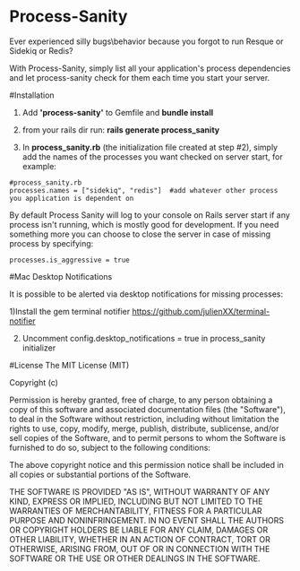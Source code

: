 
# Process-Sanity

Ever experienced silly bugs\behavior because you forgot to run Resque or Sidekiq or Redis?

With Process-Sanity, simply list all your application's process dependencies and let process-sanity check for them each time you start your server.

#Installation

1) Add **'process-sanity'** to Gemfile and **bundle install**

2) from your rails dir run: **rails generate process_sanity**

3) In **process_sanity.rb** (the initialization file created at step #2), simply add the names of the processes you want checked on server start, for example:

```
#process_sanity.rb
processes.names = ["sidekiq", "redis"]  #add whatever other process you application is dependent on
```

By default Process Sanity will log to your console on Rails server start if any process isn't running, which is mostly good for development. If you need something more you can choose to close the server in case of missing process by specifying: 

`processes.is_aggressive = true`

#Mac Desktop Notifications

It is possible to be alerted via desktop notifications for missing processes: 

1)Install the gem terminal notifier https://github.com/julienXX/terminal-notifier

2) Uncomment config.desktop_notifications = true in process_sanity initializer

#License
The MIT License (MIT)

Copyright (c) <year> <copyright holders>

Permission is hereby granted, free of charge, to any person obtaining a copy
of this software and associated documentation files (the "Software"), to deal
in the Software without restriction, including without limitation the rights
to use, copy, modify, merge, publish, distribute, sublicense, and/or sell
copies of the Software, and to permit persons to whom the Software is
furnished to do so, subject to the following conditions:

The above copyright notice and this permission notice shall be included in
all copies or substantial portions of the Software.

THE SOFTWARE IS PROVIDED "AS IS", WITHOUT WARRANTY OF ANY KIND, EXPRESS OR
IMPLIED, INCLUDING BUT NOT LIMITED TO THE WARRANTIES OF MERCHANTABILITY,
FITNESS FOR A PARTICULAR PURPOSE AND NONINFRINGEMENT. IN NO EVENT SHALL THE
AUTHORS OR COPYRIGHT HOLDERS BE LIABLE FOR ANY CLAIM, DAMAGES OR OTHER
LIABILITY, WHETHER IN AN ACTION OF CONTRACT, TORT OR OTHERWISE, ARISING FROM,
OUT OF OR IN CONNECTION WITH THE SOFTWARE OR THE USE OR OTHER DEALINGS IN
THE SOFTWARE.



